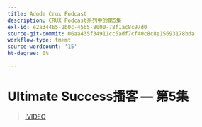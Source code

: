 ```yaml
---
title: Adode Crux Podcast
description: CRUX Podcast系列中的第5集
exl-id: e2a34465-2b0c-4565-8000-78f1ac8c97d0
source-git-commit: 06aa435f34911cc5adf7cf40c8c8e15693178bda
workflow-type: tm+mt
source-wordcount: '15'
ht-degree: 0%

---
```


# Ultimate Success播客 — 第5集

>[!VIDEO](https://video.tv.adobe.com/v/3428867?quality=12learn=on)
